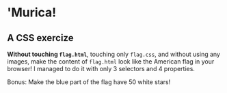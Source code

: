 # 'Murica!

## A CSS exercize

**Without touching `flag.html`**, touching only `flag.css`, and without using any images, make the content of `flag.html` look like the American flag in your browser! I managed to do it with only 3 selectors and 4 properties.

Bonus: Make the blue part of the flag have 50 white stars!
